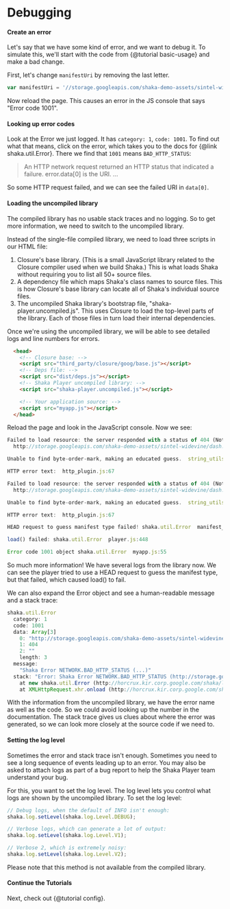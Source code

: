 # Debugging

#### Create an error

Let's say that we have some kind of error, and we want to debug it.
To simulate this, we'll start with the code from {@tutorial basic-usage}
and make a bad change.

First, let's change `manifestUri` by removing the last letter.

```js
var manifestUri = '//storage.googleapis.com/shaka-demo-assets/sintel-widevine/dash.mp';
```

Now reload the page.  This causes an error in the JS console that says "Error
code 1001".


#### Looking up error codes

Look at the Error we just logged.  It has `category: 1`, `code: 1001`.  To find
out what that means, click on the error, which takes you to the docs for
{@link shaka.util.Error}.  There we find that `1001` means `BAD_HTTP_STATUS`:

> An HTTP network request returned an HTTP status that indicated a failure.
> error.data[0] is the URI.
> ...

So some HTTP request failed, and we can see the failed URI in `data[0]`.


#### Loading the uncompiled library

The compiled library has no usable stack traces and no logging.  So to get more
information, we need to switch to the uncompiled library.

Instead of the single-file compiled library, we need to load three scripts in
our HTML file:

1. Closure's base library.  (This is a small JavaScript library related to the
   Closure compiler used when we build Shaka.)  This is what loads Shaka without
   requiring you to list all 50+ source files.
2. A dependency file which maps Shaka's class names to source files.  This is
   how Closure's base library can locate all of Shaka's individual source files.
3. The uncompiled Shaka library's bootstrap file, "shaka-player.uncompiled.js".
   This uses Closure to load the top-level parts of the library.  Each of those
   files in turn load their internal dependencies.

Once we're using the uncompiled library, we will be able to see detailed logs
and line numbers for errors.

```html
  <head>
    <!-- Closure base: -->
    <script src="third_party/closure/goog/base.js"></script>
    <!-- Deps file: -->
    <script src="dist/deps.js"></script>
    <!-- Shaka Player uncompiled library: -->
    <script src="shaka-player.uncompiled.js"></script>

    <!-- Your application source: -->
    <script src="myapp.js"></script>
  </head>
```

Reload the page and look in the JavaScript console.  Now we see:

```js
Failed to load resource: the server responded with a status of 404 (Not Found)
  http://storage.googleapis.com/shaka-demo-assets/sintel-widevine/dash.mp

Unable to find byte-order-mark, making an educated guess.  string_utils.js:130

HTTP error text:  http_plugin.js:67

Failed to load resource: the server responded with a status of 404 (Not Found)
  http://storage.googleapis.com/shaka-demo-assets/sintel-widevine/dash.mp

Unable to find byte-order-mark, making an educated guess.  string_utils.js:130

HTTP error text:  http_plugin.js:67

HEAD request to guess manifest type failed! shaka.util.Error  manifest_parser.js:179

load() failed: shaka.util.Error  player.js:448

Error code 1001 object shaka.util.Error  myapp.js:55
```

So much more information!  We have several logs from the library now.  We can
see the player tried to use a HEAD request to guess the manifest type, but that
failed, which caused load() to fail.


We can also expand the Error object and see a human-readable message and a stack
trace:

```js
shaka.util.Error
  category: 1
  code: 1001
  data: Array[3]
    0: "http://storage.googleapis.com/shaka-demo-assets/sintel-widevine/dash.mp"
    1: 404
    2: ""
    length: 3
  message:
    "Shaka Error NETWORK.BAD_HTTP_STATUS (...)"
  stack: "Error: Shaka Error NETWORK.BAD_HTTP_STATUS (http://storage.googleapis.com/shaka-demo-assets/sintel-widevine/dash.mp,404,)
    at new shaka.util.Error (http://horcrux.kir.corp.google.com/shaka/lib/util/error.js:77:13)
    at XMLHttpRequest.xhr.onload (http://horcrux.kir.corp.google.com/shaka/lib/net/http_plugin.js:68:16)"
```

With the information from the uncompiled library, we have the error name as well
as the code.  So we could avoid looking up the number in the documentation.  The
stack trace gives us clues about where the error was generated, so we can look
more closely at the source code if we need to.


#### Setting the log level

Sometimes the error and stack trace isn't enough.  Sometimes you need to see a
long sequence of events leading up to an error.  You may also be asked to attach
logs as part of a bug report to help the Shaka Player team understand your bug.

For this, you want to set the log level.  The log level lets you control what
logs are shown by the uncompiled library.  To set the log level:

```js
// Debug logs, when the default of INFO isn't enough:
shaka.log.setLevel(shaka.log.Level.DEBUG);

// Verbose logs, which can generate a lot of output:
shaka.log.setLevel(shaka.log.Level.V1);

// Verbose 2, which is extremely noisy:
shaka.log.setLevel(shaka.log.Level.V2);
```

Please note that this method is not available from the compiled library.


#### Continue the Tutorials

Next, check out {@tutorial config}.
